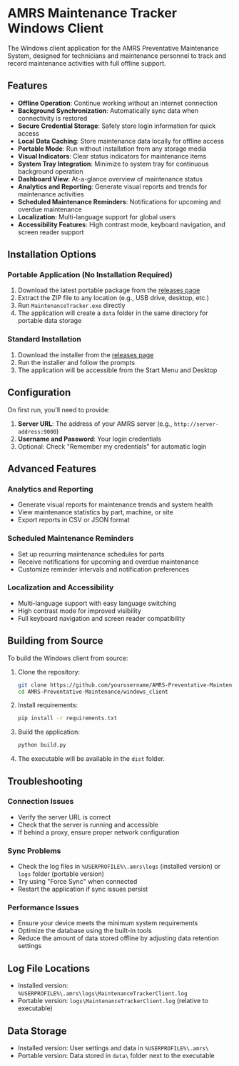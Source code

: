 # AMRS Maintenance Tracker Windows Client

The Windows client application for the AMRS Preventative Maintenance System, designed for technicians and maintenance personnel to track and record maintenance activities with full offline support.

## Features

- **Offline Operation**: Continue working without an internet connection
- **Background Synchronization**: Automatically sync data when connectivity is restored
- **Secure Credential Storage**: Safely store login information for quick access
- **Local Data Caching**: Store maintenance data locally for offline access
- **Portable Mode**: Run without installation from any storage media
- **Visual Indicators**: Clear status indicators for maintenance items
- **System Tray Integration**: Minimize to system tray for continuous background operation
- **Dashboard View**: At-a-glance overview of maintenance status
- **Analytics and Reporting**: Generate visual reports and trends for maintenance activities
- **Scheduled Maintenance Reminders**: Notifications for upcoming and overdue maintenance
- **Localization**: Multi-language support for global users
- **Accessibility Features**: High contrast mode, keyboard navigation, and screen reader support

## Installation Options

### Portable Application (No Installation Required)

1. Download the latest portable package from the [releases page](https://github.com/yourusername/AMRS-Preventative-Maintenance/releases)
2. Extract the ZIP file to any location (e.g., USB drive, desktop, etc.)
3. Run `MaintenanceTracker.exe` directly
4. The application will create a `data` folder in the same directory for portable data storage

### Standard Installation

1. Download the installer from the [releases page](https://github.com/yourusername/AMRS-Preventative-Maintenance/releases)
2. Run the installer and follow the prompts
3. The application will be accessible from the Start Menu and Desktop

## Configuration

On first run, you'll need to provide:
1. **Server URL**: The address of your AMRS server (e.g., `http://server-address:9000`)
2. **Username and Password**: Your login credentials
3. Optional: Check "Remember my credentials" for automatic login

## Advanced Features

### Analytics and Reporting

- Generate visual reports for maintenance trends and system health
- View maintenance statistics by part, machine, or site
- Export reports in CSV or JSON format

### Scheduled Maintenance Reminders

- Set up recurring maintenance schedules for parts
- Receive notifications for upcoming and overdue maintenance
- Customize reminder intervals and notification preferences

### Localization and Accessibility

- Multi-language support with easy language switching
- High contrast mode for improved visibility
- Full keyboard navigation and screen reader compatibility

## Building from Source

To build the Windows client from source:

1. Clone the repository:
   ```bash
   git clone https://github.com/yourusername/AMRS-Preventative-Maintenance.git
   cd AMRS-Preventative-Maintenance/windows_client
   ```

2. Install requirements:
   ```bash
   pip install -r requirements.txt
   ```

3. Build the application:
   ```bash
   python build.py
   ```

4. The executable will be available in the `dist` folder.

## Troubleshooting

### Connection Issues
- Verify the server URL is correct
- Check that the server is running and accessible
- If behind a proxy, ensure proper network configuration

### Sync Problems
- Check the log files in `%USERPROFILE%\.amrs\logs` (installed version) or `logs` folder (portable version)
- Try using "Force Sync" when connected
- Restart the application if sync issues persist

### Performance Issues
- Ensure your device meets the minimum system requirements
- Optimize the database using the built-in tools
- Reduce the amount of data stored offline by adjusting data retention settings

## Log File Locations

- Installed version: `%USERPROFILE%\.amrs\logs\MaintenanceTrackerClient.log`
- Portable version: `logs\MaintenanceTrackerClient.log` (relative to executable)

## Data Storage

- Installed version: User settings and data in `%USERPROFILE%\.amrs\`
- Portable version: Data stored in `data\` folder next to the executable
